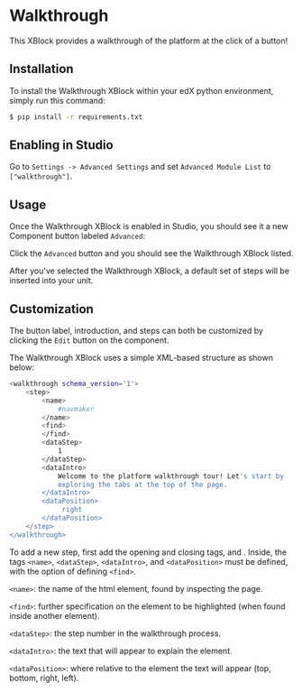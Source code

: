 Walkthrough
===========
This XBlock provides a walkthrough of the platform at the click of a button!

Installation
------------
To install the Walkthrough XBlock within your edX python environment, simply run this command:

```bash
$ pip install -r requirements.txt
```

Enabling in Studio
------------------
Go to `Settings -> Advanced Settings` and set `Advanced Module List` to `["walkthrough"]`.

Usage
------------------
Once the Walkthrough XBlock is enabled in Studio, you should see it a new Component button labeled `Advanced`:

Click the `Advanced` button and you should see the Walkthrough XBlock listed.

After you've selected the Walkthrough XBlock, a default set of steps will be inserted into your unit.

Customization
-------------
The button label, introduction, and steps can both be customized by clicking the `Edit` button on the component.

The Walkthrough XBlock uses a simple XML-based structure as shown below:
```bash
<walkthrough schema_version='1'>
    <step>
        <name>
            #navmaker
        </name>
        <find>
        </find>
        <dataStep>
            1
        </dataStep>
        <dataIntro>
            Welcome to the platform walkthrough tour! Let's start by
            exploring the tabs at the top of the page.
        </dataIntro>
        <dataPosition>
             right
        </dataPosition>
    </step>
</walkthrough>
```
To add a new step, first add the opening and closing tags, <step> and </step>. 
Inside, the tags `<name>`, `<dataStep>`, `<dataIntro>`, and `<dataPosition>` must be defined, with the option of defining `<find>`. 

`<name>`: the name of the html element, found by inspecting the page. 

`<find>`: further specification on the element to be highlighted (when found inside another element).

`<dataStep>`: the step number in the walkthrough process.

`<dataIntro>`: the text that will appear to explain the element.

`<dataPosition>`: where relative to the element the text will appear (top, bottom, right, left).
